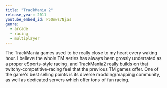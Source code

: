 ```yaml
---
title: "TrackMania 2"
release_year: 2011
youtube_embed_id: P5Qnws7Njas
genre:
  - arcade
  - racing
  - multiplayer
---
```


The TrackMania games used to be really close to my heart every waking hour. I believe the whole TM series has always been grossly underrated as a proper eSports-style racing, and TrackMania2 really builds on that twitchy-competitive-racing feel that the previous TM games offer. One of the game's best selling points is its diverse modding/mapping community, as well as dedicated servers which offer tons of fun racing.
